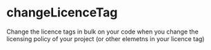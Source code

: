 # changeLicenceTag
Change the licence tags in bulk on your code when you change the licensing policy of your project (or other elemetns in your licence tag)
